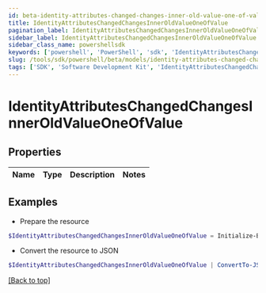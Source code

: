 ```yaml
---
id: beta-identity-attributes-changed-changes-inner-old-value-one-of-value
title: IdentityAttributesChangedChangesInnerOldValueOneOfValue
pagination_label: IdentityAttributesChangedChangesInnerOldValueOneOfValue
sidebar_label: IdentityAttributesChangedChangesInnerOldValueOneOfValue
sidebar_class_name: powershellsdk
keywords: ['powershell', 'PowerShell', 'sdk', 'IdentityAttributesChangedChangesInnerOldValueOneOfValue', 'BetaIdentityAttributesChangedChangesInnerOldValueOneOfValue'] 
slug: /tools/sdk/powershell/beta/models/identity-attributes-changed-changes-inner-old-value-one-of-value
tags: ['SDK', 'Software Development Kit', 'IdentityAttributesChangedChangesInnerOldValueOneOfValue', 'BetaIdentityAttributesChangedChangesInnerOldValueOneOfValue']
---
```



# IdentityAttributesChangedChangesInnerOldValueOneOfValue

## Properties

Name | Type | Description | Notes
------------ | ------------- | ------------- | -------------

## Examples

- Prepare the resource
```powershell
$IdentityAttributesChangedChangesInnerOldValueOneOfValue = Initialize-BetaIdentityAttributesChangedChangesInnerOldValueOneOfValue 
```

- Convert the resource to JSON
```powershell
$IdentityAttributesChangedChangesInnerOldValueOneOfValue | ConvertTo-JSON
```


[[Back to top]](#) 

